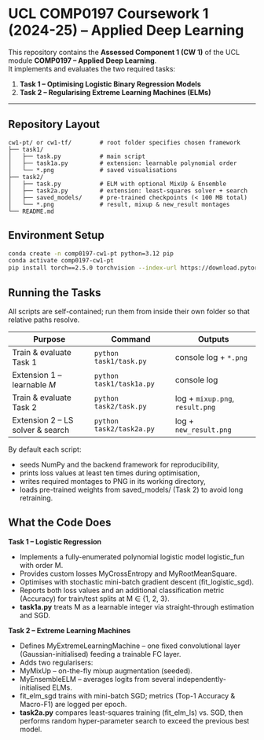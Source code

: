 # UCL COMP0197 Coursework 1 (2024-25) – Applied Deep Learning  

This repository contains the **Assessed Component 1 (CW 1)** of the UCL module **COMP0197 – Applied Deep Learning**.  
It implements and evaluates the two required tasks:

1. **Task 1 – Optimising Logistic Binary Regression Models**  
2. **Task 2 – Regularising Extreme Learning Machines (ELMs)**  

---

## Repository Layout

```text
cw1-pt/ or cw1-tf/        # root folder specifies chosen framework
├── task1/
│   ├── task.py           # main script
│   ├── task1a.py         # extension: learnable polynomial order
│   └── *.png             # saved visualisations
├── task2/
│   ├── task.py           # ELM with optional MixUp & Ensemble
│   ├── task2a.py         # extension: least-squares solver + search
│   ├── saved_models/     # pre-trained checkpoints (< 100 MB total)
│   └── *.png             # result, mixup & new_result montages
└── README.md
```

## Environment Setup

```bash
conda create -n comp0197-cw1-pt python=3.12 pip
conda activate comp0197-cw1-pt
pip install torch==2.5.0 torchvision --index-url https://download.pytorch.org/whl/cpu
```
## Running the Tasks

All scripts are self-contained; run them from inside their own folder so that relative paths resolve.

| Purpose                          | Command                  | Outputs                         |
| -------------------------------- | ------------------------ | ------------------------------- |
| Train & evaluate Task 1          | `python task1/task.py`   | console log + `*.png`           |
| Extension 1 – learnable *M*      | `python task1/task1a.py` | console log                     |
| Train & evaluate Task 2          | `python task2/task.py`   | log + `mixup.png`, `result.png` |
| Extension 2 – LS solver & search | `python task2/task2a.py` | log + `new_result.png`          |

By default each script:
- seeds NumPy and the backend framework for reproducibility,
- prints loss values at least ten times during optimisation,
- writes required montages to PNG in its working directory,
- loads pre-trained weights from saved_models/ (Task 2) to avoid long retraining.

## What the Code Does

**Task 1 – Logistic Regression**
- Implements a fully-enumerated polynomial logistic model logistic_fun with order M.
- Provides custom losses MyCrossEntropy and MyRootMeanSquare.
- Optimises with stochastic mini-batch gradient descent (fit_logistic_sgd).
- Reports both loss values and an additional classification metric (Accuracy) for train/test splits at M ∈ {1, 2, 3}.
- **task1a.py** treats M as a learnable integer via straight-through estimation and SGD.

**Task 2 – Extreme Learning Machines**
- Defines MyExtremeLearningMachine – one fixed convolutional layer (Gaussian-initialised) feeding a trainable FC layer.
- Adds two regularisers:
-   MyMixUp – on-the-fly mixup augmentation (seeded).
-   MyEnsembleELM – averages logits from several independently-initialised ELMs.
- fit_elm_sgd trains with mini-batch SGD; metrics (Top-1 Accuracy & Macro-F1) are logged per epoch.
- **task2a.py** compares least-squares training (fit_elm_ls) vs. SGD, then performs random hyper-parameter search to exceed the previous best model.
